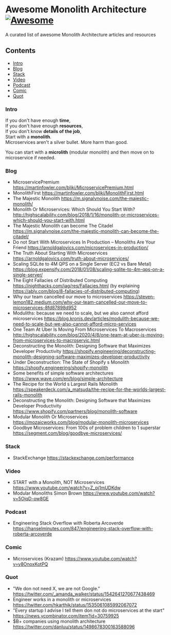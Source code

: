 # Awesome Monolith Architecture [![Awesome](https://awesome.re/badge-flat2.svg)](https://awesome.re)

A curated list of awesome Monolith Architecture articles and resources

## Contents

- [Intro](#intro)
- [Blog](#blog)
- [Stack](#stack)
- [Video](#video)
- [Podcast](#podcast)
- [Comic](#comic)
- [Quot](#quot)



### Intro
If you don't have enough **time**,  
If you don't have enough **resources**,  
If you don't know **details of the job**,  
Start with a **monolith**.  
Microservices aren't a silver bullet. More harm than good.  

You can start with a **microlith** (modular monolith) and then move on to microservice if needed.  

### Blog
- MicroservicePremium https://martinfowler.com/bliki/MicroservicePremium.html
- MonolithFirst https://martinfowler.com/bliki/MonolithFirst.html
- The Majestic Monolith https://m.signalvnoise.com/the-majestic-monolith/
- Monolith Or Microservices: Which Should You Start With? http://highscalability.com/blog/2018/1/16/monolith-or-microservices-which-should-you-start-with.html
- The Majestic Monolith can become The Citadel https://m.signalvnoise.com/the-majestic-monolith-can-become-the-citadel/
- Do not Start With Microservices In Production – Monoliths Are Your Friend https://arnoldgalovics.com/microservices-in-production/
- The Truth About Starting With Microservices https://arnoldgalovics.com/truth-about-microservices/
- Scaling SQLite to 4M QPS on a Single Server (EC2 vs Bare Metal) https://blog.expensify.com/2018/01/08/scaling-sqlite-to-4m-qps-on-a-single-server/
- The Eight Fallacies of Distributed Computing https://nighthacks.com/jag/res/Fallacies.html (by explaining https://ably.com/blog/8-fallacies-of-distributed-computing)
- Why our team cancelled our move to microservices https://steven-lemon182.medium.com/why-our-team-cancelled-our-move-to-microservices-8fd87898d952
- Moduliths: because we need to scale, but we also cannot afford microservices https://blog.kronis.dev/articles/modulith-because-we-need-to-scale-but-we-also-cannot-afford-micro-services
- One Team At Uber Is Moving From Microservices To Macroservices http://highscalability.com/blog/2020/4/8/one-team-at-uber-is-moving-from-microservices-to-macroservic.html
- Deconstructing the Monolith: Designing Software that Maximizes Developer Productivity https://shopify.engineering/deconstructing-monolith-designing-software-maximizes-developer-productivity
- Under Deconstruction: The State of Shopify s Monolith https://shopify.engineering/shopify-monolith
- Some benefits of simple software architectures https://www.wave.com/en/blog/simple-architecture
- The Recipe for the World s Largest Rails Monolith https://speakerdeck.com/a_matsuda/the-recipe-for-the-worlds-largest-rails-monolith
- Deconstructing the Monolith: Designing Software that Maximizes Developer Productivity https://www.shopify.com/partners/blog/monolith-software
- Modular Monolith Or Microservices https://mozaicworks.com/blog/modular-monolith-microservices
- Goodbye Microservices: From 100s of problem children to 1 superstar https://segment.com/blog/goodbye-microservices/

### Stack
- StackExchange https://stackexchange.com/performance

### Video
- START with a Monolith, NOT Microservices https://www.youtube.com/watch?v=Z_pj1mUDKdw
- Modular Monoliths Simon Brown https://www.youtube.com/watch?v=5OjqD-ow8GE

### Podcast
- Engineering Stack Overflow with Roberta Arcoverde https://hanselminutes.com/847/engineering-stack-overflow-with-roberta-arcoverde

### Comic
- Microservices (Krazam) https://www.youtube.com/watch?v=y8OnoxKotPQ

### Quot
- "We don not need X, we are not Google." https://twitter.com/_amanda_walker/status/1542641270677438469
- Engineer works in a monolith or microservices https://twitter.com/hkarthik/status/1535061085992067072
- "Every startup I advise I tell them don not do microservices at the start" https://news.ycombinator.com/item?id=30759925
- $B+ companies using monolith architecture https://twitter.com/danluu/status/1498678300163588096
